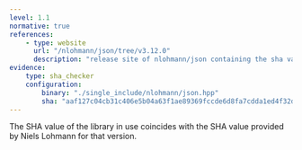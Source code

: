 ```yaml
---
level: 1.1
normative: true
references:
    - type: website
      url: "/nlohmann/json/tree/v3.12.0"
      description: "release site of nlohmann/json containing the sha values"
evidence:
    type: sha_checker
    configuration:
        binary: "./single_include/nlohmann/json.hpp"
        sha: "aaf127c04cb31c406e5b04a63f1ae89369fccde6d8fa7cdda1ed4f32dfc5de63"
---
```


The SHA value of the library in use coincides with the SHA value provided by Niels Lohmann for that version.